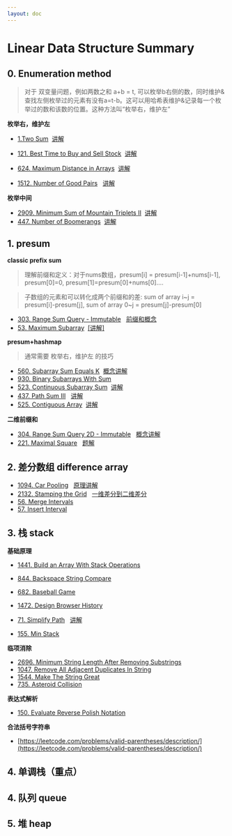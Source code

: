 ```yaml
---
layout: doc
---
```

# Linear Data Structure Summary

## 0. Enumeration method
>对于 双变量问题，例如两数之和 a+b = t, 可以枚举b右侧的数，同时维护&查找左侧枚举过的元素有没有a=t-b。这可以用哈希表维护&记录每一个枚举过的数和该数的位置。这种方法叫“枚举右，维护左”

**枚举右，维护左**

- [1.Two Sum](https://leetcode.com/problems/two-sum/description/)
&nbsp;[讲解](https://leetcode.cn/problems/two-sum/solutions/2326193/dong-hua-cong-liang-shu-zhi-he-zhong-wo-0yvmj)

- [121. Best Time to Buy and Sell Stock](https://leetcode.com/problems/best-time-to-buy-and-sell-stock/description/) 
 &nbsp;[讲解](https://leetcode.cn/problems/best-time-to-buy-and-sell-stock/solutions/2464650/mei-ju-mai-chu-jie-ge-wei-hu-mai-ru-de-z-02ud)

- [624. Maximum Distance in Arrays](https://leetcode.com/problems/maximum-distance-in-arrays/description/) 
 &nbsp;[讲解](https://leetcode.cn/problems/maximum-distance-in-arrays/solutions/3067679/mei-ju-you-wei-hu-zuo-pythonjavaccgojsru-wtgb)

- [1512. Number of Good Pairs](https://leetcode.com/problems/number-of-good-pairs/description/)
&nbsp; [讲解](https://leetcode.cn/problems/number-of-good-pairs/solutions/2974653/mei-ju-you-wei-hu-zuo-pythonjavaccgojsru-7u5v)

**枚举中间**
- [2909. Minimum Sum of Mountain Triplets II](https://leetcode.com/problems/minimum-sum-of-mountain-triplets-ii/description/)
&nbsp;[讲解](https://leetcode.cn/problems/minimum-sum-of-mountain-triplets-ii/solutions/2493548/mei-ju-numsj-qian-hou-zhui-fen-jie-pytho-tskf)
- [447. Number of Boomerangs](https://leetcode.com/problems/number-of-boomerangs/description/)
&nbsp;[讲解](https://leetcode.cn/problems/number-of-boomerangs/solutions/2595488/jian-ji-xie-fa-fu-xiang-si-ti-mu-pythonj-39p8)

## 1. presum
**classic prefix sum**
>理解前缀和定义：对于nums数组，presum[i] = presum[i-1]+nums[i-1], presum[0]=0, presum[1]=presum[0]+nums[0]....

> 子数组的元素和可以转化成两个前缀和的差: sum of array i~j = presum[i]-presum[j],  sum of array 0~j = presum[j]-presum[0] 

- [303. Range Sum Query - Immutable](https://leetcode.com/problems/range-sum-query-immutable/description/)
&nbsp; [前缀和概念](https://leetcode.cn/problems/range-sum-query-immutable/solutions/2693498/qian-zhui-he-ji-qi-kuo-zhan-fu-ti-dan-py-vaar)
- [53. Maximum Subarray](https://leetcode.com/problems/maximum-subarray/description/)
&nbsp;[[讲解]](https://leetcode.cn/problems/maximum-subarray/solutions/2533977/qian-zhui-he-zuo-fa-ben-zhi-shi-mai-mai-abu71)

**presum+hashmap**
>通常需要 枚举右，维护左 的技巧
- [560. Subarray Sum Equals K](https://leetcode.com/problems/subarray-sum-equals-k/description/)
&nbsp;[概念讲解](https://leetcode.cn/problems/subarray-sum-equals-k/solutions/2781031/qian-zhui-he-ha-xi-biao-cong-liang-ci-bi-4mwr/)
- [930. Binary Subarrays With Sum](https://leetcode.com/problems/binary-subarrays-with-sum/description/)
- [523. Continuous Subarray Sum](https://leetcode.com/problems/continuous-subarray-sum/description/)
&nbsp;[讲解](https://leetcode.cn/problems/continuous-subarray-sum/solutions/3600092/ling-shen-ke-hou-qian-zhui-he-ha-xi-by-z-u8v9)
- [437. Path Sum III](https://leetcode.com/problems/path-sum-iii/description/)
&nbsp; [讲解](https://leetcode.cn/problems/path-sum-iii/solutions/2784856/zuo-fa-he-560-ti-shi-yi-yang-de-pythonja-fmzo)
- [525. Contiguous Array](https://leetcode.com/problems/contiguous-array/description/)
&nbsp;[讲解](https://leetcode.cn/problems/contiguous-array/solutions/3146886/ling-shen-ti-dan-shi-yao-qiu-jie-he-wei-45hva)

**二维前缀和**
- [304. Range Sum Query 2D - Immutable](https://leetcode.com/problems/range-sum-qguery-2d-immutable/description/)
&nbsp; [概念讲解](https://leetcode.cn/problems/range-sum-query-2d-immutable/solutions/2667331/tu-jie-yi-zhang-tu-miao-dong-er-wei-qian-84qp)
- [221. Maximal Square](https://leetcode.com/problems/maximal-square/description/)
&nbsp; [题解](https://leetcode.cn/problems/maximal-square/solutions/3043980/ling-shen-ti-dan-chang-yong-shu-ju-jie-g-47bn)

## 2. 差分数组 difference array

- [1094. Car Pooling](https://leetcode.com/problems/car-pooling/description/)
&nbsp; [原理讲解](https://leetcode.cn/problems/car-pooling/solutions/2550264/suan-fa-xiao-ke-tang-chai-fen-shu-zu-fu-9d4ra/)
- [2132. Stamping the Grid](https://leetcode.com/problems/stamping-the-grid/description/)
&nbsp; [一维差分到二维差分](https://leetcode.cn/problems/stamping-the-grid/solutions/1199642/wu-nao-zuo-fa-er-wei-qian-zhui-he-er-wei-zwiu)
- [56. Merge Intervals](https://leetcode.com/problems/merge-intervals/description/)
- [57. Insert Interval](https://leetcode.com/problems/insert-interval/)

## 3. 栈 stack
**基础原理**
- [1441. Build an Array With Stack Operations](https://leetcode.com/problems/build-an-array-with-stack-operations/description/)
- [844. Backspace String Compare](https://leetcode.com/problems/backspace-string-compare/description/)
- [682. Baseball Game](https://leetcode.com/problems/baseball-game/description/)
- [1472. Design Browser History](https://leetcode.com/problems/design-browser-history/description/)
- [71. Simplify Path](https://leetcode.com/problems/simplify-path/description/)
&nbsp; [讲解](https://leetcode.cn/problems/simplify-path/solutions/3042801/zhan-mo-ni-pythonjavacgojsrust-by-endles-y4bc)

- [155. Min Stack](https://leetcode.com/problems/min-stack/)

**临项消除**
- [2696. Minimum String Length After Removing Substrings](https://leetcode.com/problems/minimum-string-length-after-removing-substrings/description/)
- [1047. Remove All Adjacent Duplicates In String](https://leetcode.com/problems/remove-all-adjacent-duplicates-in-string/description/)
- [1544. Make The String Great](https://leetcode.com/problems/make-the-string-great/description/)
- [735. Asteroid Collision](https://leetcode.com/problems/asteroid-collision/)

**表达式解析**
- [150. Evaluate Reverse Polish Notation](https://leetcode.com/problems/evaluate-reverse-polish-notation/description/)

**合法括号字符串**
- [https://leetcode.com/problems/valid-parentheses/description/](https://leetcode.com/problems/valid-parentheses/description/)


## 4. 单调栈（重点）

## 4. 队列 queue
## 5. 堆 heap
